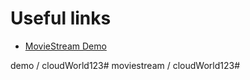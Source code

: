 # Useful links

* [MovieStream Demo](http://129.159.54.249/)

demo / cloudWorld123#
moviestream / cloudWorld123#